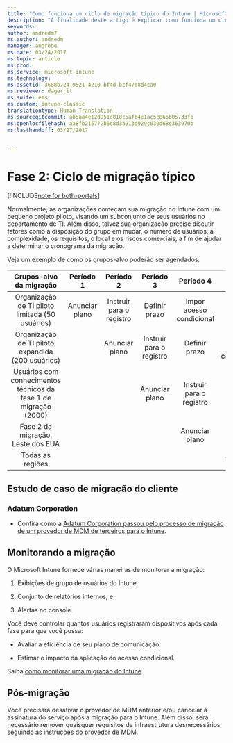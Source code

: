 ```yaml
---
title: "Como funciona um ciclo de migração típico do Intune | Microsoft Docs"
description: "A finalidade deste artigo é explicar como funciona um ciclo de migração do Intune e dar exemplos de como o cliente lida com os ciclos de migração."
keywords: 
author: andredm7
ms.author: andredm
manager: angrobe
ms.date: 03/24/2017
ms.topic: article
ms.prod: 
ms.service: microsoft-intune
ms.technology: 
ms.assetid: 3688b724-9521-4210-bf4d-bcf47d8d4ca0
ms.reviewer: dagerrit
ms.suite: ems
ms.custom: intune-classic
translationtype: Human Translation
ms.sourcegitcommit: ab5aa4e12d951d818c5afb4e1ac5e866b05733fb
ms.openlocfilehash: aa8fb215772b6e8d3a913d929c030d68e363970b
ms.lasthandoff: 03/27/2017


---
```


# <a name="phase-2-typical-migration-cycle"></a>Fase 2: Ciclo de migração típico

[!INCLUDE[note for both-portals](../includes/note-for-both-portals.md)]

Normalmente, as organizações começam sua migração no Intune com um pequeno projeto piloto, visando um subconjunto de seus usuários no departamento de TI. Além disso, talvez sua organização precise discutir fatores como a disposição do grupo em mudar, o número de usuários, a complexidade, os requisitos, o local e os riscos comerciais, a fim de ajudar a determinar o cronograma da migração.

Veja um exemplo de como os grupos-alvo poderão ser agendados:

  | **Grupos-alvo da migração** | **Período 1** | **Período 2** | **Período 3** | **Período 4** | **...**
|:---:|:---:|:---:|:---:|:---:|:---:|
| Organização de TI piloto limitada (50 usuários) | Anunciar plano | Instruir para o registro | Definir prazo | Impor acesso condicional |  |                                                        
| Organização de TI piloto expandida (200 usuários) |  | Anunciar plano | Instruir para o registro | Definir prazo | Impor acesso condicional | 
| Usuários com conhecimentos técnicos da fase 1 de migração (2000) |  |  | Anunciar plano | Instruir para o registro | Definir prazo | 
| Fase 2 da migração, Leste dos EUA |  |  |  | Anunciar plano | Instruir para o registro | 
| Todas as regiões |  |  |  |  | Anunciar plano | 

## <a name="customer-migration-case-study"></a>Estudo de caso de migração do cliente

### <a name="adatum-corporation"></a>Adatum Corporation

- Confira como a [Adatum Corporation passou pelo processo de migração de um provedor de MDM de terceiros para o Intune](https://gallery.technet.microsoft.com/Intune-migration-guide-893a95e3?redir=0).

## <a name="monitoring-migration"></a>Monitorando a migração

O Microsoft Intune fornece várias maneiras de monitorar a migração:

1.  Exibições de grupo de usuários do Intune

2.  Conjunto de relatórios internos, e

3.  Alertas no console.

Você deve controlar quantos usuários registraram dispositivos após cada fase para que você possa:

-   Avaliar a eficiência de seu plano de comunicação.

-   Estimar o impacto da aplicação do acesso condicional.

Saiba [como monitorar uma migração do Intune](https://docs.microsoft.com/intune/deploy-use/understand-microsoft-intune-operations-by-using-reports).

## <a name="post-migration"></a>Pós-migração

Você precisará desativar o provedor de MDM anterior e/ou cancelar a assinatura do serviço após a migração para o Intune. Além disso, será necessário remover quaisquer requisitos de infraestrutura desnecessários seguindo as instruções do provedor de MDM.

